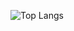 ![Top Langs](https://github-readme-stats.vercel.app/api/top-langs/?username=DLee211&theme=dark&hide_progress=true)
